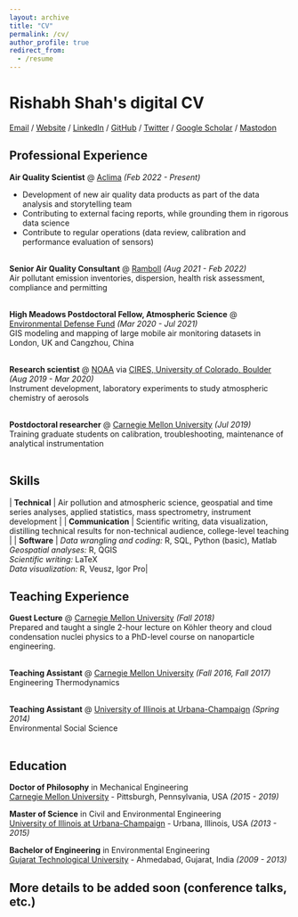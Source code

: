 ```yaml
---
layout: archive
title: "CV"
permalink: /cv/
author_profile: true
redirect_from:
  - /resume
---
```


# Rishabh Shah's digital CV

[Email](mailto:rshah6192@gmail.com) / [Website](https://rishabhshah-92.github.io/) / [LinkedIn](https://www.linkedin.com/in/rishabh-shah-36196246/) / [GitHub](https://github.com/rishabhshah-92) / [Twitter](https://twitter.com/@rishabh_shah92) / [Google Scholar](https://scholar.google.com/citations?user=Xvv6SCsAAAAJ&hl=en) / [Mastodon](https://airpollution.science/@rishabh)

## Professional Experience

**Air Quality Scientist** @ [Aclima](https://aclima.io) _(Feb 2022 - Present)_ <br>
- Development of new air quality data products as part of the data analysis and storytelling team
- Contributing to external facing reports, while grounding them in rigorous data science
- Contribute to regular operations (data review, calibration and performance evaluation of sensors)
<br><br>

**Senior Air Quality Consultant** @ [Ramboll](https://ramboll.com/) _(Aug 2021 - Feb 2022)_ <br>
Air pollutant emission inventories, dispersion, health risk assessment, compliance and permitting
<br><br>

**High Meadows Postdoctoral Fellow, Atmospheric Science** @ [Environmental Defense Fund](http://edf.org/) _(Mar 2020 - Jul 2021)_ <br>
GIS modeling and mapping of large mobile air monitoring datasets in London, UK and Cangzhou, China
<br><br>

**Research scientist** @ [NOAA](https://www.noaa.gov/) via [CIRES, University of Colorado, Boulder](https://cires.colorado.edu/) _(Aug 2019 - Mar 2020)_ <br>
Instrument development, laboratory experiments to study atmospheric chemistry of aerosols
<br><br>

**Postdoctoral researcher** @ [Carnegie Mellon University](https://particulate-matter.cmu.edu/) _(Jul 2019)_ <br>
Training graduate students on calibration, troubleshooting, maintenance of analytical instrumentation
<br><br>

## Skills

| **Technical** | Air pollution and atmospheric science, geospatial and time series analyses, applied statistics, mass spectrometry, instrument development |
| **Communication** | Scientific writing, data visualization, distilling technical results for non-technical audience, college-level teaching |
| **Software** | _Data wrangling and coding:_ R, SQL, Python (basic), Matlab <br>
_Geospatial analyses:_ R, QGIS
<br> _Scientific writing:_ LaTeX
<br> _Data visualization:_ R, Veusz, Igor Pro|


## Teaching Experience

**Guest Lecture** @ [Carnegie Mellon University](https://www.meche.engineering.cmu.edu/) _(Fall 2018)_ <br>
Prepared and taught a single 2-hour lecture on Köhler theory and cloud condensation nuclei physics to a PhD-level course on nanoparticle engineering.<br><br>

**Teaching Assistant** @ [Carnegie Mellon University](https://www.meche.engineering.cmu.edu/) _(Fall 2016, Fall 2017)_ <br>
Engineering Thermodynamics<br><br>

**Teaching Assistant** @ [University of Illinois at Urbana-Champaign](https://illinois.edu/) _(Spring 2014)_ <br>
Environmental Social Science<br><br>

## Education

**Doctor of Philosophy** in Mechanical Engineering<br>
[Carnegie Mellon University](https://www.meche.engineering.cmu.edu/) - Pittsburgh, Pennsylvania, USA _(2015 - 2019)_

**Master of Science** in Civil and Environmental Engineering<br>
[University of Illinois at Urbana-Champaign](https://cee.illinois.edu/) - Urbana, Illinois, USA _(2013 - 2015)_

**Bachelor of Engineering** in Environmental Engineering<br>
[Gujarat Technological University](https://www.gtu.ac.in/) - Ahmedabad, Gujarat, India _(2009 - 2013)_

## More details to be added soon (conference talks, etc.)